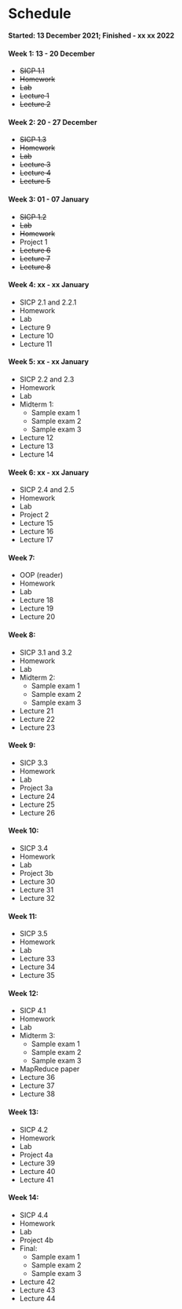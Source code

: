 # Schedule
**Started: 13 December 2021; Finished - xx xx 2022**

#### Week 1: 13 - 20 December
  - ~~SICP 1.1~~
  - ~~Homework~~
  - ~~Lab~~
  - ~~Lecture 1~~
  - ~~Lecture 2~~
#### Week 2: 20 - 27 December
  - ~~SICP 1.3~~
  - ~~Homework~~
  - ~~Lab~~
  - ~~Lecture 3~~
  - ~~Lecture 4~~
  - ~~Lecture 5~~
#### Week 3: 01 - 07 January
  - ~~SICP 1.2~~
  - ~~Lab~~
  - ~~Homework~~
  - Project 1
  - ~~Lecture 6~~
  - ~~Lecture 7~~
  - ~~Lecture 8~~
#### Week 4: xx - xx January
  - SICP 2.1 and 2.2.1
  - Homework
  - Lab
  - Lecture 9
  - Lecture 10
  - Lecture 11
#### Week 5: xx - xx January
  - SICP 2.2 and 2.3
  - Homework
  - Lab
  - Midterm 1:
    - Sample exam 1
    - Sample exam 2
    - Sample exam 3
  - Lecture 12
  - Lecture 13
  - Lecture 14

#### Week 6: xx - xx January
  - SICP 2.4 and 2.5
  - Homework
  - Lab
  - Project 2
  - Lecture 15
  - Lecture 16
  - Lecture 17

#### Week 7:
  - OOP (reader)
  - Homework
  - Lab
  - Lecture 18
  - Lecture 19
  - Lecture 20

#### Week 8:
  - SICP 3.1 and 3.2
  - Homework
  - Lab
  - Midterm 2:
    - Sample exam 1
    - Sample exam 2
    - Sample exam 3
  - Lecture 21
  - Lecture 22
  - Lecture 23

#### Week 9:
  - SICP 3.3
  - Homework
  - Lab
  - Project 3a
  - Lecture 24
  - Lecture 25
  - Lecture 26

#### Week 10:
  - SICP 3.4
  - Homework
  - Lab
  - Project 3b
  - Lecture 30
  - Lecture 31
  - Lecture 32

#### Week 11:
  - SICP 3.5
  - Homework
  - Lab
  - Lecture 33
  - Lecture 34
  - Lecture 35

#### Week 12:
  - SICP 4.1
  - Homework
  - Lab
  - Midterm 3:
    - Sample exam 1
    - Sample exam 2
    - Sample exam 3
  - MapReduce paper
  - Lecture 36
  - Lecture 37
  - Lecture 38

#### Week 13:
  - SICP 4.2
  - Homework
  - Lab
  - Project 4a
  - Lecture 39
  - Lecture 40
  - Lecture 41

#### Week 14:
  - SICP 4.4
  - Homework
  - Lab
  - Project 4b
  - Final:
    - Sample exam 1
    - Sample exam 2
    - Sample exam 3
  - Lecture 42
  - Lecture 43
  - Lecture 44
